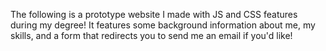 The following is a prototype website I made with JS and CSS features during my degree!
It features some background information about me, my skills, and a form that redirects you to send me an email if you'd like!
